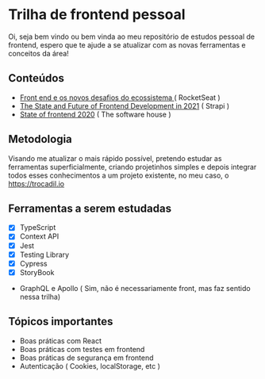 # Trilha de frontend pessoal

Oi, seja bem vindo ou bem vinda ao meu repositório de estudos pessoal de frontend, espero que te ajude a se atualizar com as novas ferramentas e conceitos da área!

## Conteúdos

- [Front end e os novos desafios do ecossistema ](https://www.youtube.com/watch?v=HvBilIEuZlo)( RocketSeat )
- [The State and Future of Frontend Development in 2021](https://strapi.io/blog/the-state-and-future-of-frontend-development-in-2021) ( Strapi )
- [State of frontend 2020](https://tsh.io/state-of-frontend/) ( The software house )

## Metodologia
Visando me atualizar o mais rápido possível, pretendo estudar as ferramentas superficialmente, criando projetinhos simples e depois integrar todos esses conhecimentos a um projeto existente, no meu caso, o https://trocadil.io

## Ferramentas a serem estudadas

- [x] TypeScript
- [x] Context API
- [x] Jest
- [x] Testing Library
- [x] Cypress
- [x] StoryBook
- GraphQL e Apollo ( Sim, não é necessariamente front, mas faz sentido nessa trilha)

## Tópicos importantes

- Boas práticas com React
- Boas práticas com testes em frontend
- Boas práticas de segurança em frontend
- Autenticação ( Cookies, localStorage, etc )
